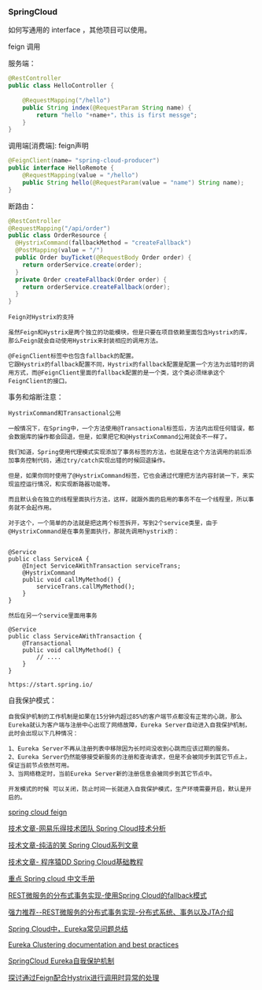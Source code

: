 ### SpringCloud
如何写通用的 interface ，其他项目可以使用。

feign 调用

服务端：
```java
@RestController
public class HelloController {
	
    @RequestMapping("/hello")
    public String index(@RequestParam String name) {
        return "hello "+name+"，this is first messge";
    }
}
```

调用端[消费端]: feign声明
```java
@FeignClient(name= "spring-cloud-producer")
public interface HelloRemote {
    @RequestMapping(value = "/hello")
    public String hello(@RequestParam(value = "name") String name);
}
```

断路由：
```java
@RestController
@RequestMapping("/api/order")
public class OrderResource {
  @HystrixCommand(fallbackMethod = "createFallback")
  @PostMapping(value = "/")
  public Order buyTicket(@RequestBody Order order) {
    return orderService.create(order);
  }
  private Order createFallback(Order order) {
    return orderService.createFallback(order);
  }
}
```

~~~
Feign对Hystrix的支持

虽然Feign和Hystrix是两个独立的功能模块，但是只要在项目依赖里面包含Hystrix的库，那么Feign就会自动使用Hystrix来封装相应的调用方法。

@FeignClient标签中也包含fallback的配置。
它跟Hystrix的fallback配置不同，Hystrix的fallback配置是配置一个方法为出错时的调用方式，而@FeignClient里面的fallback配置的是一个类，这个类必须继承这个FeignClient的接口。

~~~


事务和熔断注意：
~~~
HystrixCommand和Transactional公用

一般情况下，在Spring中，一个方法使用@Transactional标签后，方法内出现任何错误，都会数据库的操作都会回退，但是，如果把它和@HystrixCommand公用就会不一样了。

我们知道，Spring使用代理模式实现添加了事务标签的方法，也就是在这个方法调用的前后添加事务控制代码，通过try/catch实现出错的时候回退操作。

但是，如果你同时使用了@HystrixCommand标签，它也会通过代理把方法内容封装一下，来实现监控运行情况，和实现断路器功能等。

而且默认会在独立的线程里面执行方法，这样，就跟外面的启用的事务不在一个线程里，所以事务就不会起作用。

对于这个，一个简单的办法就是把这两个标签拆开，写到2个service类里，由于@HystrixCommand是在事务里面执行，那就先调用hystrix的：
~~~
```

@Service
public class ServiceA {
    @Inject ServiceAWithTransaction serviceTrans;
    @HystrixCommand
    public void callMyMethod() {
        serviceTrans.callMyMethod();
    }
}
```
~~~
然后在另一个service里面用事务
~~~
```
@Service
public class ServiceAWithTransaction {
    @Transactional
    public void callMyMethod() {
        // ....
    }
}
```

```
https://start.spring.io/
```

自我保护模式：
```
自我保护机制的工作机制是如果在15分钟内超过85%的客户端节点都没有正常的心跳，那么Eureka就认为客户端与注册中心出现了网络故障，Eureka Server自动进入自我保护机制，此时会出现以下几种情况：

1、Eureka Server不再从注册列表中移除因为长时间没收到心跳而应该过期的服务。
2、Eureka Server仍然能够接受新服务的注册和查询请求，但是不会被同步到其它节点上，保证当前节点依然可用。
3、当网络稳定时，当前Eureka Server新的注册信息会被同步到其它节点中。

开发模式的时候 可以关闭，防止时间一长就进入自我保护模式，生产环境需要开启，默认是开启的。
```

[spring cloud feign](http://projects.spring.io/spring-cloud/spring-cloud.html#spring-cloud-feign-inheritance)



[技术文章-网易乐得技术团队 Spring Cloud技术分析](http://tech.lede.com/2017/03/15/rd/server/SpringCloud1/)

[技术文章-纯洁的笑 Spring Cloud系列文章](http://www.ityouknow.com/spring-cloud)

[技术文章- 程序猿DD Spring Cloud基础教程](http://blog.didispace.com/Spring-Cloud%E5%9F%BA%E7%A1%80%E6%95%99%E7%A8%8B/)

[重点 Spring cloud 中文手册](https://springcloud.cc/spring-cloud-dalston.html)

[REST微服务的分布式事务实现-使用Spring Cloud的fallback模式](http://codin.im/2017/06/02/rest-micro-services-distributed-trasaction-3-fallback/)

[强力推荐--REST微服务的分布式事务实现-分布式系统、事务以及JTA介绍
](http://codin.im/2017/05/14/rest-micro-services-distributed-trasaction-1-jta/)

[Spring Cloud中，Eureka常见问题总结](http://www.itmuch.com/spring-cloud-sum-eureka/)

[Eureka Clustering documentation and best practices](https://github.com/spring-cloud/spring-cloud-netflix/issues/203)

[SpringCloud Eureka自我保护机制](http://cdn2.jianshu.io/p/ee4785a212f6)

[探讨通过Feign配合Hystrix进行调用时异常的处理](http://blog.didispace.com/rencong-1/)       